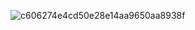 ![c606274e4cd50e28e14aa9650aa8938f](https://user-images.githubusercontent.com/109630476/214478817-20d56b64-cc54-4ed0-a83c-0ee1c217fb4c.png)
